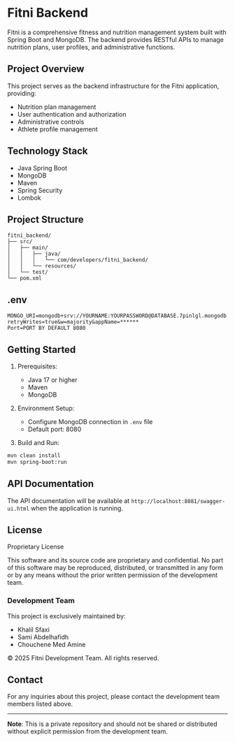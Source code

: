 


# Fitni Backend

Fitni is a comprehensive fitness and nutrition management system built with Spring Boot and MongoDB. The backend provides RESTful APIs to manage nutrition plans, user profiles, and administrative functions.

## Project Overview

This project serves as the backend infrastructure for the Fitni application, providing:
- Nutrition plan management
- User authentication and authorization
- Administrative controls
- Athlete profile management

## Technology Stack

- Java Spring Boot
- MongoDB
- Maven
- Spring Security
- Lombok

## Project Structure

```plaintext
fitni_backend/
├── src/
│   ├── main/
│   │   ├── java/
│   │   │   └── com/developers/fitni_backend/
│   │   └── resources/
│   └── test/
└── pom.xml
```

## .env 
    MONGO_URI=mongodb+srv://YOURNAME:YOURPASSWORD@DATABASE.7pinlgl.mongodb.net/******?retryWrites=true&w=majority&appName=******
    Port=PORT BY DEFAULT 8080
## Getting Started

1. Prerequisites:
   - Java 17 or higher
   - Maven
   - MongoDB

2. Environment Setup:
   - Configure MongoDB connection in `.env` file
   - Default port: 8080

3. Build and Run:
```bash
mvn clean install
mvn spring-boot:run
```

## API Documentation

The API documentation will be available at `http://localhost:8081/swagger-ui.html` when the application is running.

## License

Proprietary License

This software and its source code are proprietary and confidential. No part of this software may be reproduced, distributed, or transmitted in any form or by any means without the prior written permission of the development team.

### Development Team

This project is exclusively maintained by:
- Khalil Sfaxi
- Sami Abdelhafidh
- Chouchene Med Amine

© 2025 Fitni Development Team. All rights reserved.

## Contact

For any inquiries about this project, please contact the development team members listed above.

---
**Note**: This is a private repository and should not be shared or distributed without explicit permission from the development team.



        
